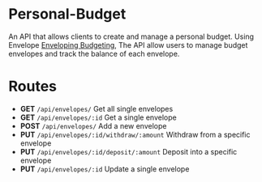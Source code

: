 # Personal-Budget
An API that allows clients to create and manage a personal budget.
Using Envelope [Enveloping Budgeting](https://www.thebalance.com/what-is-envelope-budgeting-1293682),
The API allow users to manage budget envelopes and track the balance of each envelope.

# Routes
* **GET** `/api/envelopes/` Get all single envelopes
* **GET** `/api/envelopes/:id` Get a single envelope
* **POST** `/api/envelopes/` Add a new envelope
* **PUT** `/api/envelopes/:id/withdraw/:amount` Withdraw from a specific envelope
* **PUT** `/api/envelopes/:id/deposit/:amount` Deposit into a specific envelope
* **PUT** `/api/envelopes/:id` Update a single envelope 

